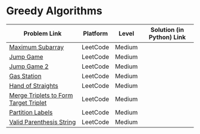 # Greedy Algorithms

| Problem Link | Platform | Level | Solution (in Python) Link |
| --- | --- | --- | --- |
| [Maximum Subarray](https://leetcode.com/problems/maximum-subarray/) | LeetCode | Medium
| [Jump Game](https://leetcode.com/problems/jump-game/) | LeetCode | Medium
| [Jump Game 2](https://leetcode.com/problems/jump-game-ii/) | LeetCode | Medium
| [Gas Station](https://leetcode.com/problems/gas-station/) | LeetCode | Medium
| [Hand of Straights](https://leetcode.com/problems/hand-of-straights/) | LeetCode | Medium
| [Merge Triplets to Form Target Triplet](https://leetcode.com/problems/merge-triplets-to-form-target-triplet/) | LeetCode | Medium
| [Partition Labels](https://leetcode.com/problems/partition-labels/) | LeetCode | Medium
| [Valid Parenthesis String](https://leetcode.com/problems/valid-parenthesis-string/) | LeetCode | Medium



